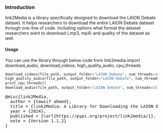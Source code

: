 ### Introduction
link2Media is a library specifically designed to download the LAION Debate dataset. It helps researchers to download the entire LAION Debate dataset through one-line of code. Including options what format the dataset researchers want to download (.mp3, mp4) and quality of the dataset as well. 

#### Usage
You can use the library through below code
from link2media import download_audio, download_videos, high_quality_audio, cpu_threads

```Python
download_videos(file_path, output_folder="LAION Debate", num_threads=16)
high_quality_audio(file_path, output_folder="LAION Debate", num_threads=16)
print_cpu_threads()
download_audio(file_path, output_folder="LAION Debate", num_threads=16)
```

<pre>
@misc{link2Media,
  author = {tawsif ahmed},
  title = {link2Media: A Library for Downloading the LAION Debate Dataset},
  year = {2024},
  published = {\url{https://pypi.org/project/link2media/}},
  note = {Version 1.1.2}
}

</pre>